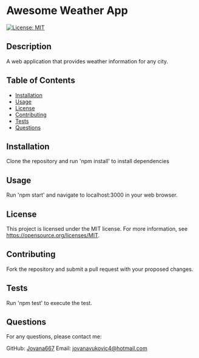 # Awesome Weather App

[![License: MIT](https://img.shields.io/badge/License-MIT-yellow.svg)](https://opensource.org/licenses/MIT)

## Description

A web application that provides weather information for any city.

## Table of Contents

- [Installation](#installation)
- [Usage](#usage)
- [License](#license)
- [Contributing](#contributing)
- [Tests](#tests)
- [Questions](#questions)

## Installation

Clone the repository and run 'npm install' to install dependencies

## Usage

Run 'npm start' and navigate to localhost:3000 in your web browser.

## License

This project is licensed under the MIT license. For more information, see https://opensource.org/licenses/MIT.

## Contributing

Fork the repository and submit a pull request with your proposed changes.

## Tests

Run 'npm test' to execute the test.

## Questions

For any questions, please contact me:

GitHub: [Jovana667](https://github.com/Jovana667)
Email: jovanavukovic4@hotmail.com
